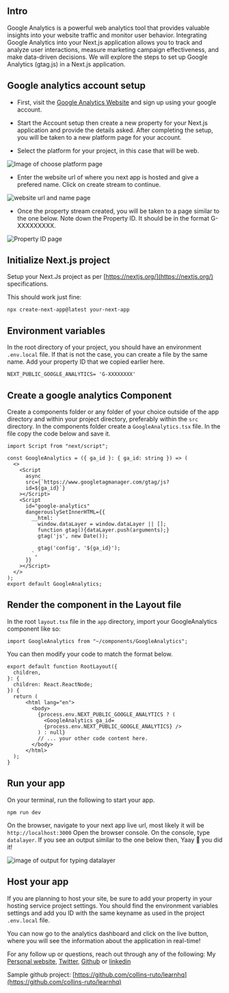 ## Intro

Google Analytics is a powerful web analytics tool that provides valuable insights into your website traffic and monitor user behavior. Integrating Google Analytics into your Next.js application allows you to track and analyze user interactions, measure marketing campaign effectiveness, and make data-driven decisions. We will explore the steps to set up Google Analytics (gtag.js) in a Next.js application.

## Google analytics account setup

- First, visit the [Google Analytics Website](https://analytics.google.com) and sign up using your google account.
- Start the Account setup then create a new property for your Next.js application and provide the details asked. After completing the setup, you will be taken to a new platform page for your account.

- Select the platform for your project, in this case that will be web.

![Image of choose platform page](https://dev-to-uploads.s3.amazonaws.com/uploads/articles/hv1m7dvjywuqmvo53m09.png)

- Enter the website url of where you next app is hosted and give a prefered name. Click on create stream to continue.

![website url and name page](https://dev-to-uploads.s3.amazonaws.com/uploads/articles/cmrh1vrmatatj7llsaqo.png)

- Once the property stream created, you will be taken to a page similar to the one below. Note down the Property ID. It should be in the format G-XXXXXXXXX.

![Property ID page](https://dev-to-uploads.s3.amazonaws.com/uploads/articles/huwyi1sgj05r70fvb380.png)

## Initialize Next.js project

Setup your Next.Js project as per [https://nextjs.org/](https://nextjs.org/) specifications.

This should work just fine:

```
npx create-next-app@latest your-next-app
```

## Environment variables

In the root directory of your project, you should have an environment `.env.local` file. If that is not the case, you can create a file by the same name. Add your property ID that we copied earlier here.

```
NEXT_PUBLIC_GOOGLE_ANALYTICS= 'G-XXXXXXXX'
```

## Create a google analytics Component

Create a components folder or any folder of your choice outside of the app directory and within your project directory, preferably within the `src` directory. In the components folder create a `GoogleAnalytics.tsx` file.
In the file copy the code below and save it.

```
import Script from "next/script";

const GoogleAnalytics = ({ ga_id }: { ga_id: string }) => (
  <>
    <Script
      async
      src={`https://www.googletagmanager.com/gtag/js? 
      id=${ga_id}`}
    ></Script>
    <Script
      id="google-analytics"
      dangerouslySetInnerHTML={{
        __html: `
          window.dataLayer = window.dataLayer || [];
          function gtag(){dataLayer.push(arguments);}
          gtag('js', new Date());
    
          gtag('config', '${ga_id}');
        `,
      }}
    ></Script>
  </>
);
export default GoogleAnalytics;

```

## Render the component in the Layout file

In the root `layout.tsx` file in the `app` directory, import your GoogleAnalytics component like so:

```
import GoogleAnalytics from "~/components/GoogleAnalytics";
```
You can then modify your code to match the format below.

```
export default function RootLayout({
  children,
}: {
  children: React.ReactNode;
}) {
  return (
      <html lang="en">
        <body>
          {process.env.NEXT_PUBLIC_GOOGLE_ANALYTICS ? (
            <GoogleAnalytics ga_id= 
            {process.env.NEXT_PUBLIC_GOOGLE_ANALYTICS} />
          ) : null}
          // ... your other code content here.
        </body>
      </html>
  );
}
```
## Run your app

On your terminal, run the following to start your app.

```
npm run dev
```
On the browser, navigate to your next app live url, most likely it will be `http://localhost:3000`
Open the browser console.
On the console, type `datalayer`. If you see an output similar to the one below then, Yaay 🎉 you did it!

![image of output for typing datalayer](https://dev-to-uploads.s3.amazonaws.com/uploads/articles/hqpodk56nsr4ns4yyth4.png)

## Host your app

If you are planning to host your site, be sure to add your property in your hosting service project settings. You should find the environment variables settings and add you ID with the same keyname as used in the project `.env.local` file.

You can now go to the analytics dashboard and click on the live button, where you will see the information about the application in real-time!

For any follow up or questions, reach out through any of the following:
My [Personal website](collinsruto.netlify.app), [Twitter](https://twitter.com/Ruto_Collins_), [Github](https://github.com/Collins-Ruto) or [linkedin](https://www.linkedin.com/in/collins-ruto)

Sample github project:
[https://github.com/collins-ruto/learnhq](https://github.com/collins-ruto/learnhq)